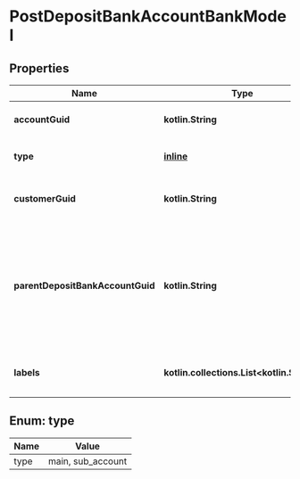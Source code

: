 
# PostDepositBankAccountBankModel

## Properties
Name | Type | Description | Notes
------------ | ------------- | ------------- | -------------
**accountGuid** | **kotlin.String** | The fiat account guid. | 
**type** | [**inline**](#Type) | The account type. |  [optional]
**customerGuid** | **kotlin.String** | The unique identifier for the customer. |  [optional]
**parentDepositBankAccountGuid** | **kotlin.String** | The unique identifier for the bank-level deposit bank account. This is only required for sub-accounts. |  [optional]
**labels** | **kotlin.collections.List&lt;kotlin.String&gt;** | The labels associated with the address. |  [optional]


<a name="Type"></a>
## Enum: type
Name | Value
---- | -----
type | main, sub_account



